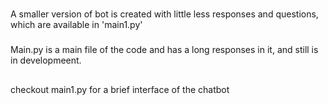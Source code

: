 #
A smaller version of bot is created with little less responses and questions, which are available in 'main1.py'
  


###
Main.py is a main file of the code and has a long responses in it, and still is in developmeent.

## 
checkout main1.py for a brief interface of the chatbot
